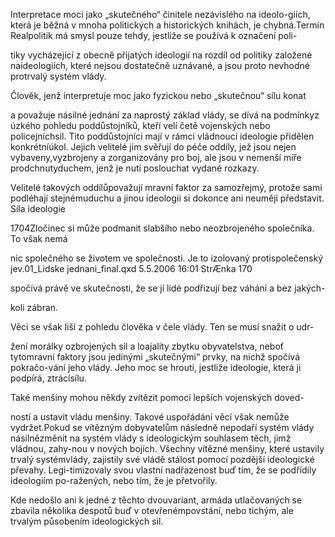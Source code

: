 
Interpretace moci jako „skutečného“ činitele nezávislého na ideolo-giích, která je běžná v mnoha politických a historických knihách, je chybná.Termín Realpolitik má smysl pouze tehdy, jestliže se používá k označení poli-

tiky vycházející z obecně přijatých ideologií na rozdíl od politiky založené naideologiích, které nejsou dostatečně uznávané, a jsou proto nevhodné protrvalý systém vlády.

Člověk, jenž interpretuje moc jako fyzickou nebo „skutečnou“ sílu konat

a považuje násilné jednání za naprostý základ vlády, se dívá na podmínkyz úzkého pohledu poddůstojníků, kteří velí četě vojenských nebo policejníchsil. Tito poddůstojníci mají v rámci vládnoucí ideologie přidělen konkrétníúkol. Jejich velitelé jim svěřují do péče oddíly, jež jsou nejen vybaveny,vyzbrojeny a zorganizovány pro boj, ale jsou v nemenší míře prodchnutyduchem, jenž je nutí poslouchat vydané rozkazy.

Velitelé takových oddílůpovažují mravní faktor za samozřejmý, protože sami podléhají stejnémuduchu a jinou ideologii si dokonce ani neumějí představit. Síla ideologie

1704Zločinec si může podmanit slabšího nebo neozbrojeného společníka. To však nemá

nic společného se životem ve společnosti. Je to izolovaný protispolečenský jev.01_Lidske jednani_final.qxd 5.5.2006 16:01 StrÆnka 170

spočívá právě ve skutečnosti, že se jí lidé podřizují bez váhání a bez jakých-

koli zábran.

Věci se však liší z pohledu člověka v čele vlády. Ten se musí snažit o udr-

žení morálky ozbrojených sil a loajality zbytku obyvatelstva, neboť tytomravní faktory jsou jedinými „skutečnými“ prvky, na nichž spočívá pokračo-vání jeho vlády. Jeho moc se hroutí, jestliže ideologie, která ji podpírá, ztrácísílu.

Také menšiny mohou někdy zvítězit pomocí lepších vojenských doved-

ností a ustavit vládu menšiny. Takové uspořádání věcí však nemůže vydržet.Pokud se vítězným dobyvatelům následně nepodaří systém vlády násilnězměnit na systém vlády s ideologickým souhlasem těch, jimž vládnou, zahy-nou v nových bojích. Všechny vítězné menšiny, které ustavily trvalý systémvlády, zajistily své vládě stálost pomocí pozdější ideologické převahy. Legi-timizovaly svou vlastní nadřazenost buď tím, že se podřídily ideologiím po-ražených, nebo tím, že je přetvořily.

Kde nedošlo ani k jedné z těchto dvouvariant, armáda utlačovaných se zbavila několika despotů buď v otevřenémpovstání, nebo tichým, ale trvalým působením ideologických sil.
